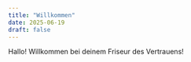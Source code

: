 ```yaml
---
title: "Willkommen"
date: 2025-06-19
draft: false
---
```


Hallo! Willkommen bei deinem Friseur des Vertrauens!
